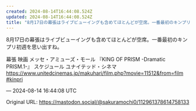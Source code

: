 ```yaml
---
created: 2024-08-14T16:44:08.524Z
updated: 2024-08-14T16:44:08.524Z
title: "8月17日の幕張はライブビューイングも含めてほとんどが空席。一番最初のキンプリ初週を思い出すね。幕張 映画 メッセ・アミューズ・モール 『KING OF PRI[...]"
---
```


<p>8月17日の幕張はライブビューイングも含めてほとんどが空席。一番最初のキンプリ初週を思い出すね。</p><p>幕張 映画 メッセ・アミューズ・モール 『KING OF PRISM -Dramatic PRISM.1-』 スケジュール ユナイテッド・シネマ <br /><a href="https://www.unitedcinemas.jp/makuhari/film.php?movie=11512&amp;from=film" target="_blank" rel="nofollow noopener noreferrer" translate="no"><span class="invisible">https://www.</span><span class="ellipsis">unitedcinemas.jp/makuhari/film</span><span class="invisible">.php?movie=11512&amp;from=film</span></a><br /><a href="https://mastodon.social/tags/kinpri" class="mention hashtag" rel="tag">#<span>kinpri</span></a></p>

&mdash; 2024-08-14 16:44:08 UTC

Original URL: https://mastodon.social/@sakuramochi0/112961378614758133
